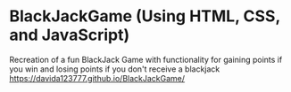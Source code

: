 # BlackJackGame (Using HTML, CSS, and JavaScript)
Recreation of a fun BlackJack Game with functionality for gaining points if you win and losing points if you don't receive a blackjack 
https://davida123777.github.io/BlackJackGame/

